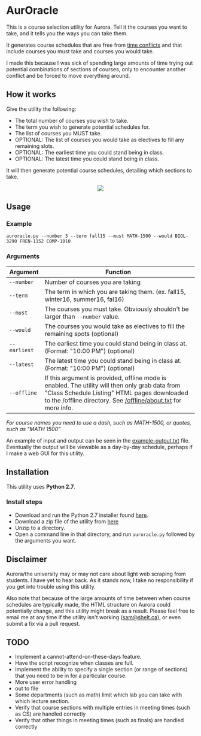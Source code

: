 # AurOracle

This is a course selection utility for Aurora. Tell it the courses you want to take, and it tells you the ways you can take them.

It generates course schedules that are free from [time conflicts](http://umanitoba.ca/student/records/registration/access/639.html) and that include courses you must take and courses you would take.

I made this because I was sick of spending large amounts of time trying out potential combinations of sections of courses, only to encounter another conflict and be forced to move everything around.

## How it works

Give the utility the following:
* The total number of courses you wish to take.
* The term you wish to generate potential schedules for.
* The list of courses you MUST take.
* OPTIONAL: The list of courses you would take as electives to fill any remaining slots.
* OPTIONAL: The earliest time you could stand being in class.
* OPTIONAL: The latest time you could stand being in class.

It will then generate potential course schedules, detailing which sections to take.

<div style="text-align:center"><img src="https://i.imgur.com/gSgYQQW.png" /></div>

## Usage

### Example
    auroracle.py --number 3 --term fall15 --must MATH-1500 --would BIOL-3290 FREN-1152 COMP-1010
    
### Arguments

Argument  | Function
---|---
`--number`  | Number of courses you are taking
`--term`    | The term in which you are taking them. (ex. fall15, winter16, summer16, fal16)
`--must`    | The courses you must take. Obviously shouldn't be larger than `--number` value.
`--would`   | The courses you would take as electives to fill the remaining spots (optional)
`--earliest`| The earliest time you could stand being in class at. (Format: "10:00 PM") (optional)
`--latest`  | The latest time you could stand being in class at.   (Format: "10:00 PM") (optional)
`--offline` | If this argument is provided, offline mode is enabled. The utility will then only grab data from "Class Schedule Listing" HTML pages downloaded to the /offline directory. See [/offline/about.txt](offline/about.txt) for more info.
    
*For course names you need to use a dash, such as MATH-1500, or quotes, such as "MATH 1500"*



An example of input and output can be seen in the [example-output.txt](example-output.txt) file. Eventually the output will be viewable as a day-by-day schedule, perhaps if I make a web GUI for this utility.

## Installation
This utility uses **Python 2.7**.

### Install steps
* Download and run the Python 2.7 installer found [here](https://www.python.org/downloads/).
* Download a zip file of the utility from [here](https://github.com/shelt/AurOracle/archive/master.zip)
* Unzip to a directory.
* Open a command line in that directory, and run `auroracle.py` followed by the arguments you want.

## Disclaimer
Aurora/the university may or may not care about light web scraping from students. I have yet to hear back. As it stands now, I take no responsibility if you get into trouble using this utility.

Also note that because of the large amounts of time between when course schedules are typically made, the HTML structure on Aurora could potentially change, and this utility might break as a result.  Please feel free to email me at any time if the utility isn't working (sam@shelt.ca), or even submit a fix via a pull request.


## TODO
* Implement a cannot-attend-on-these-days feature.
* Have the script recognize when classes are full.
* Implement the ability to specify a single section (or range of sections) that you need to be in for a particular course.
* More user error handling
* out to file
* Some departments (such as math) limit which lab you can take with which lecture section.
* Verify that course sections with multiple entries in meeting times (such as CS) are handled correctly
* Verify that other things in meeting times (such as finals) are handled correctly
